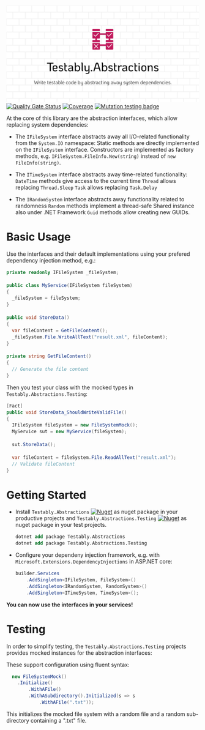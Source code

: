 ![Testably.Abstractions](https://raw.githubusercontent.com/Testably/Testably.Abstractions/main/Docs/Images/social-preview.png)
[![Quality Gate Status](https://sonarcloud.io/api/project_badges/measure?project=Testably_Testably.Abstractions&metric=alert_status)](https://sonarcloud.io/summary/new_code?id=Testably_Testably.Abstractions)
[![Coverage](https://sonarcloud.io/api/project_badges/measure?project=Testably_Testably.Abstractions&metric=coverage)](https://sonarcloud.io/summary/new_code?id=Testably_Testably.Abstractions)
[![Mutation testing badge](https://img.shields.io/endpoint?style=flat&url=https%3A%2F%2Fbadge-api.stryker-mutator.io%2Fgithub.com%2FTestably%2FTestably.Abstractions%2Fmain)](https://dashboard.stryker-mutator.io/reports/github.com/Testably/Testably.Abstractions/main)

At the core of this library are the abstraction interfaces, which allow replacing system dependencies:

 - The `IFileSystem` interface abstracts away all I/O-related functionality from the `System.IO` namespace:
   Static methods are directly implemented on the `IFileSystem` interface.
   Constructors are implemented as factory methods, e.g. `IFileSystem.FileInfo.New(string)` instead of `new FileInfo(string)`.

 - The `ITimeSystem` interface abstracts away time-related functionality:
   `DateTime` methods give access to the current time
   `Thread` allows replacing `Thread.Sleep`
   `Task` allows replacing `Task.Delay`

 - The `IRandomSystem` interface abstracts away functionality related to randomness
   `Random` methods implement a thread-safe Shared instance also under .NET Framework
   `Guid` methods allow creating new GUIDs.

# Basic Usage
Use the interfaces and their default implementations using your prefered dependency injection method, e.g.:
```csharp
private readonly IFileSystem _fileSystem;

public class MyService(IFileSystem fileSystem)
{
  _fileSystem = fileSystem;
}

public void StoreData()
{
  var fileContent = GetFileContent();
  _fileSystem.File.WriteAllText("result.xml", fileContent);
}

private string GetFileContent()
{
  // Generate the file content
}
```

Then you test your class with the mocked types in `Testably.Abstractions.Testing`:
```csharp
[Fact]
public void StoreData_ShouldWriteValidFile()
{
  IFileSystem fileSystem = new FileSystemMock();
  MyService sut = new MyService(fileSystem);

  sut.StoreData();

  var fileContent = fileSystem.File.ReadAllText("result.xml");
  // Validate fileContent
}
```

# Getting Started
- Install `Testably.Abstractions` [![Nuget](https://img.shields.io/nuget/v/Testably.Abstractions)](https://www.nuget.org/packages/Testably.Abstractions) as nuget package in your productive projects and `Testably.Abstractions.Testing` [![Nuget](https://img.shields.io/nuget/v/Testably.Abstractions.Testing)](https://www.nuget.org/packages/Testably.Abstractions.Testing) as nuget package in your test projects.
  ```ps
  dotnet add package Testably.Abstractions
  dotnet add package Testably.Abstractions.Testing
  ```

- Configure your dependeny injection framework, e.g. with `Microsoft.Extensions.DependencyInjections` in ASP.NET core:
  ```csharp
  builder.Services
      .AddSingleton<IFileSystem, FileSystem>()
      .AddSingleton<IRandomSystem, RandomSystem>()
      .AddSingleton<ITimeSystem, TimeSystem>();
  ```

**You can now use the interfaces in your services!**

# Testing
In order to simplify testing, the `Testably.Abstractions.Testing` projects provides mocked instances for the abstraction interfaces:

These support configuration using fluent syntax:
```csharp
  new FileSystemMock()
    .Initialize()
        .WithAFile()
        .WithASubdirectory().Initialized(s => s
            .WithAFile(".txt"));
```
This initializes the mocked file system with a random file and a random sub-directory containing a ".txt" file.
